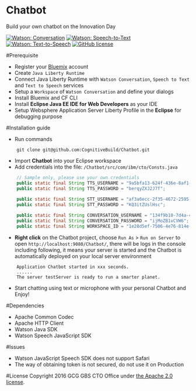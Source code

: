 # Chatbot
Build your own chatbot on the Innovation Day

[![Watson: Conversation](https://img.shields.io/badge/watson-conversation-5596e6.svg?style=flat)](https://github.com/CognitiveBuild/Chatbot)
[![Watson: Speech-to-Text](https://img.shields.io/badge/watson-speech--to--text-994fd7.svg?style=flat)](https://github.com/CognitiveBuild/Chatbot)
[![Watson: Text-to-Speech](https://img.shields.io/badge/watson-text--to--speech-994fd7.svg?style=flat)](https://github.com/CognitiveBuild/Chatbot)
[![GitHub license](https://img.shields.io/badge/license-Apache%202-blue.svg)](https://raw.githubusercontent.com/CognitiveBuild/Chatbot/master/LICENSE)

#Prerequisite
* Register your [Bluemix](https://console.ng.bluemix.net/) account
* Create `Java Liberty Runtime`
* Connect Java Liberty Runtime with `Watson Conversation`, `Speech to Text` and `Text to Speech` services
* Setup a `Workspace` of `Watson Conversation` and define your dialogs
* Install Bluemix and CF CLI
* Install **Eclipse Java EE IDE for Web Developers** as your IDE
* Setup Websphere Application Server Liberty Profile in the **Eclipse** for debugging purpose

#Installation guide
* Run commands 
```shell
	git clone git@github.com:CognitiveBuild/Chatbot.git
```
* Import **Chatbot** into your Eclipse workspace
* Add credentials into the file: `/Chatbot/src/com/ibm/cto/Consts.java`
```java
	// Sample only, please use your own credentials
	public static final String TTS_USERNAME = "9a5bfa13-624f-436e-8af1-fc677a59a123";
	public static final String TTS_PASSWORD = "berqyZXJ2J7f";
	
	public static final String STT_USERNAME = "af3a6ecc-2f35-4672-2595-35e15bcd758a";
	public static final String STT_PASSWORD = "KQ3itZUslHsc";

	public static final String CONVERSATION_USERNAME = "134f9b10-7d4a-4e4f-92a0-7372f67331f7";
	public static final String CONVERSATION_PASSWORD = "ijMoZB1vCVW6";
	public static final String WORKSPACE_ID = "1e28d5ef-7506-4e76-814e-e83f3cbe6816";
```
* **Right click** on the Chatbot project, choose `Run As` &gt; `Run on Server` to open `http://localhost:9080/Chatbot/`, there will be logs in the console including following, it means your server is started and the Chatbot is automatically deployed on your local server environment
```console
	Application Chatbot started in xxx seconds.
	......
	The server testServer is ready to run a smarter planet.
```
* Start chatting using text or microphone with your personal Chatbot and Enjoy!

#Dependencies
* Apache Common Codec
* Apache HTTP Client
* Watson Java SDK
* Watson Speech JavaScript SDK

#Issues
* Watson JavaScript Speech SDK does not support Safari
* The way of obtaining token is not secured, do not use it on Production

#License
Copyright 2016 GCG GBS CTO Office under [the Apache 2.0 license](LICENSE).
